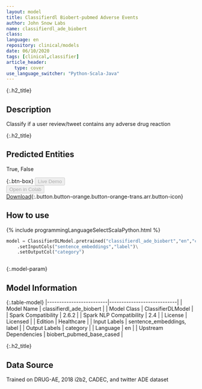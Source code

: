 ```yaml
---
layout: model
title: Classifierdl Biobert-pubmed Adverse Events
author: John Snow Labs
name: classifierdl_ade_biobert
class: 
language: en
repository: clinical/models
date: 06/10/2020
tags: [clinical,classifier]
article_header:
   type: cover
use_language_switcher: "Python-Scala-Java"
---
```


{:.h2_title}
## Description 
Classify if a user review/tweet contains any adverse drug reaction

 {:.h2_title}
## Predicted Entities
True, False 

{:.btn-box}
<button class="button button-orange" disabled>Live Demo</button><br/><button class="button button-orange" disabled>Open in Colab</button><br/>[Download](https://s3.amazonaws.com/auxdata.johnsnowlabs.com/clinical/models/classifierdl_ade_biobert_en_2.6.0_2.4_1601486646977.zip){:.button.button-orange.button-orange-trans.arr.button-icon}<br/>

## How to use 
<div class="tabs-box" markdown="1">

{% include programmingLanguageSelectScalaPython.html %}

```python
model = ClassifierDLModel.pretrained("classifierdl_ade_biobert","en","clinical/models")\
	.setInputCols("sentence_embeddings","label")\
	.setOutputCol("category")
```

```scala

```
</div>



{:.model-param}
## Model Information

{:.table-model}
|-------------------------|----------------------------|
| Model Name              | classifierdl_ade_biobert   |
| Model Class             | ClassifierDLModel          |
| Spark Compatibility     | 2.6.2                      |
| Spark NLP Compatibility | 2.4                        |
| License                 | Licensed                   |
| Edition                 | Healthcare                 |
| Input Labels            | sentence_embeddings, label |
| Output Labels           | category                   |
| Language                | en                         |
| Upstream Dependencies   | biobert_pubmed_base_cased  |




{:.h2_title}
## Data Source
Trained on DRUG-AE, 2018 i2b2, CADEC, and twitter ADE dataset

